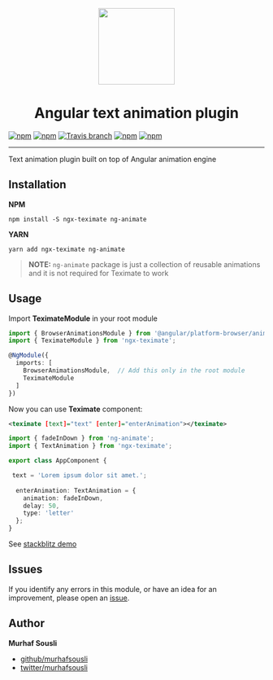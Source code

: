 <p align="center">
  <img height="150px" width="150px" style="text-align: center;" src="https://cdn.rawgit.com/MurhafSousli/ng-teximate/9acbe5dd/assets/logo.svg">
  <h1 align="center">Angular text animation plugin</h1>
</p>

[![npm](https://img.shields.io/badge/demo-online-ed1c46.svg)](https://murhafsousli.github.io/ngx-teximate)
[![npm](https://img.shields.io/npm/v/ngx-teximate.svg?maxAge=2592000?style=plastic)](https://www.npmjs.com/package/ngx-teximate) 
[![Travis branch](https://travis-ci.org/MurhafSousli/ngx-teximate.svg?branch=master)](https://travis-ci.org/MurhafSousli/ngx-teximate) 
[![npm](https://img.shields.io/npm/dt/ngx-teximate.svg?maxAge=2592000?style=plastic)](https://www.npmjs.com/package/ngx-teximate)
[![npm](https://img.shields.io/npm/l/express.svg?maxAge=2592000)](/LICENSE)

___

Text animation plugin built on top of Angular animation engine

## Installation

**NPM**

```
npm install -S ngx-teximate ng-animate
```

**YARN**

```
yarn add ngx-teximate ng-animate
```

 > **NOTE:** `ng-animate` package is just a collection of reusable animations and it is not required for Teximate to work


## Usage

Import **TeximateModule** in your root module

```ts
import { BrowserAnimationsModule } from '@angular/platform-browser/animations';
import { TeximateModule } from 'ngx-teximate';

@NgModule({
  imports: [
    BrowserAnimationsModule,  // Add this only in the root module
    TeximateModule
  ]
})
```

Now you can use **Teximate** component:

```xml
<teximate [text]="text" [enter]="enterAnimation"></teximate>
```

```ts
import { fadeInDown } from 'ng-animate';
import { TextAnimation } from 'ngx-teximate';

export class AppComponent {

 text = 'Lorem ipsum dolor sit amet.';
 
  enterAnimation: TextAnimation = {
    animation: fadeInDown,
    delay: 50,
    type: 'letter'
  };
}  
```

See [stackblitz demo]()

## Issues

If you identify any errors in this module, or have an idea for an improvement, please open an [issue](https://github.com/MurhafSousli/ngx-teximate/issues).


## Author

 **Murhaf Sousli**

 - [github/murhafsousli](https://github.com/MurhafSousli)
 - [twitter/murhafsousli](https://twitter.com/MurhafSousli)
